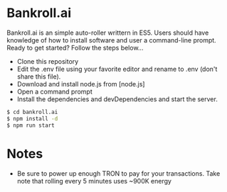 # Bankroll.ai

Bankroll.ai is an simple auto-roller writtern in ES5.  Users should have knowledge of how to install software and user a command-line prompt.  Ready to get started?  Follow the steps below...

  - Clone this repository
  - Edit the .env file using your favorite editor and rename to .env (don't share this file).
  - Download and install node.js from [node.js]
  - Open a command prompt
  - Install the dependencies and devDependencies and start the server.

```sh
$ cd bankroll.ai
$ npm install -d
$ npm run start
```

# Notes

  - Be sure to power up enough TRON to pay for your transactions.  Take note that rolling every 5 minutes uses ~900K energy
